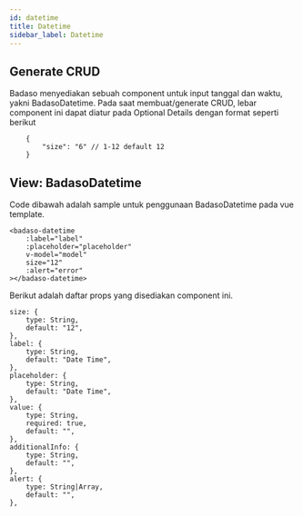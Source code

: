 ```yaml
---
id: datetime
title: Datetime
sidebar_label: Datetime
---
```


## Generate CRUD

Badaso menyediakan sebuah component untuk input tanggal dan waktu, yakni BadasoDatetime. 
Pada saat membuat/generate CRUD, lebar component ini dapat diatur pada Optional Details dengan format seperti berikut
```
    {
        "size": "6" // 1-12 default 12
    }
```

## View: BadasoDatetime

Code dibawah adalah sample untuk penggunaan BadasoDatetime pada vue template.

```
<badaso-datetime
    :label="label"
    :placeholder="placeholder"
    v-model="model"
    size="12"
    :alert="error"
></badaso-datetime>
```

Berikut adalah daftar props yang disediakan component ini.

```
size: {
    type: String,
    default: "12",
},
label: {
    type: String,
    default: "Date Time",
},
placeholder: {
    type: String,
    default: "Date Time",
},
value: {
    type: String,
    required: true,
    default: "",
},
additionalInfo: {
    type: String,
    default: "",
},
alert: {
    type: String|Array,
    default: "",
},
```
